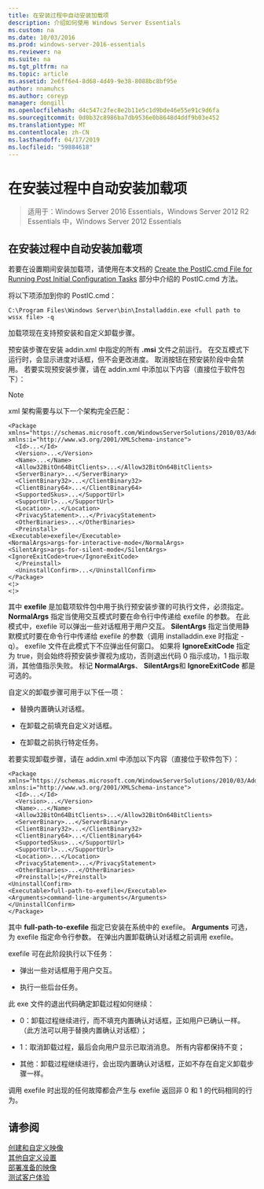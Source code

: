 ```yaml
---
title: 在安装过程中自动安装加载项
description: 介绍如何使用 Windows Server Essentials
ms.custom: na
ms.date: 10/03/2016
ms.prod: windows-server-2016-essentials
ms.reviewer: na
ms.suite: na
ms.tgt_pltfrm: na
ms.topic: article
ms.assetid: 2e6ff6e4-8d68-4d49-9e38-8088bc8bf95e
author: nnamuhcs
ms.author: coreyp
manager: dongill
ms.openlocfilehash: d4c547c2fec8e2b11e5c1d9bde46e55e91c9d6fa
ms.sourcegitcommit: 0d0b32c8986ba7db9536e0b8648d4ddf9b03e452
ms.translationtype: MT
ms.contentlocale: zh-CN
ms.lasthandoff: 04/17/2019
ms.locfileid: "59884618"
---
```

# <a name="automate-installation-of-add-ins-during-setup"></a>在安装过程中自动安装加载项

>适用于：Windows Server 2016 Essentials，Windows Server 2012 R2 Essentials 中，Windows Server 2012 Essentials

##  <a name="BKMK_AddIns"></a> 在安装过程中自动安装加载项  
 若要在设置期间安装加载项，请使用在本文档的 [Create the PostIC.cmd File for Running Post Initial Configuration Tasks](Create-the-PostIC.cmd-File-for-Running-Post-Initial-Configuration-Tasks.md) 部分中介绍的 PostIC.cmd 方法。  
  
 将以下项添加到你的 PostIC.cmd：  
  
```  
C:\Program Files\Windows Server\bin\Installaddin.exe <full path to wssx file> -q  
```  
  
 加载项现在支持预安装和自定义卸载步骤。  
  
 预安装步骤在安装 addin.xml 中指定的所有 **.msi** 文件之前运行。 在交互模式下运行时，会显示进度对话框，但不会更改进度。 取消按钮在预安装阶段中会禁用。 若要实现预安装步骤，请在 addin.xml 中添加以下内容（直接位于软件包下）：  
  
> [!NOTE]
>  xml 架构需要与以下一个架构完全匹配：  
  
```  
<Package xmlns="https://schemas.microsoft.com/WindowsServerSolutions/2010/03/Addins" xmlns:i="http://www.w3.org/2001/XMLSchema-instance">  
  <Id>...</Id>  
  <Version>...</Version>  
  <Name>...</Name>  
  <Allow32BitOn64BitClients>...</Allow32BitOn64BitClients>  
  <ServerBinary>...</ServerBinary>  
  <ClientBinary32>...</ClientBinary32>  
  <ClientBinary64>...</ClientBinary64>  
  <SupportedSkus>...</SupportUrl>    
  <SupportUrl>...</SupportUrl>  
  <Location>...</Location>    
  <PrivacyStatement>...</PrivacyStatement>  
  <OtherBinaries>...</OtherBinaries>   
  <Preinstall>  
<Executable>exefile</Executable>  
<NormalArgs>args-for-interactive-mode</NormalArgs>  
<SilentArgs>args-for-silent-mode</SilentArgs>  
<IgnoreExitCode>true</IgnoreExitCode>  
  </Preinstall>  
  <UninstallConfirm>...</UninstallConfirm>      
</Package>  
<¦>  
<¦>  
```  
  
 其中 **exefile** 是加载项软件包中用于执行预安装步骤的可执行文件，必须指定。 **NormalArgs** 指定当使用交互模式时要在命令行中传递给 exefile 的参数。 在此模式中，exefile 可以弹出一些对话框用于用户交互。 **SilentArgs** 指定当使用静默模式时要在命令行中传递给 exefile 的参数（调用 installaddin.exe 时指定 -q）。 exefile 文件在此模式下不应弹出任何窗口。 如果将 **IgnoreExitCode** 指定为 true，则会始终将预安装步骤视为成功，否则退出代码 0 指示成功，1 指示取消，其他值指示失败。 标记 **NormalArgs**、 **SilentArgs**和 **IgnoreExitCode** 都是可选的。  
  
 自定义的卸载步骤可用于以下任一项：  
  
-   替换内置确认对话框。  
  
-   在卸载之前填充自定义对话框。  
  
-   在卸载之前执行特定任务。  
  
 若要实现卸载步骤，请在 addin.xml 中添加以下内容（直接位于软件包下）：  
  
```  
<Package xmlns="https://schemas.microsoft.com/WindowsServerSolutions/2010/03/Addins" xmlns:i="http://www.w3.org/2001/XMLSchema-instance">  
  <Id>...</Id>  
  <Version>...</Version>  
  <Name>...</Name>  
  <Allow32BitOn64BitClients>...</Allow32BitOn64BitClients>  
  <ServerBinary>...</ServerBinary>  
  <ClientBinary32>...</ClientBinary32>  
  <ClientBinary64>...</ClientBinary64>  
  <SupportedSkus>...</SupportUrl>    
  <SupportUrl>...</SupportUrl>  
  <Location>...</Location>    
  <PrivacyStatement>...</PrivacyStatement>  
  <OtherBinaries>...</OtherBinaries>   
  <Preinstall>¦</Preinstall>  
<UninstallConfirm>  
<Executable>full-path-to-exefile</Executable>  
<Arguments>command-line-arguments</Arguments>  
</UninstallConfirm>  
</Package>  
```  
  
 其中 **full-path-to-exefile** 指定已安装在系统中的 exefile。 **Arguments** 可选，为 exefile 指定命令行参数。 在弹出内置卸载确认对话框之前调用 exefile。  
  
 exefile 可在此阶段执行以下任务：  
  
-   弹出一些对话框用于用户交互。  
  
-   执行一些后台任务。  
  
 此 exe 文件的退出代码确定卸载过程如何继续：  
  
-   0：卸载过程继续进行，而不填充内置确认对话框，正如用户已确认一样。 （此方法可以用于替换内置确认对话框）；  
  
-   1：取消卸载过程，最后会向用户显示已取消消息。 所有内容都保持不变；  
  
-   其他：卸载过程继续进行，会出现内置确认对话框，正如不存在自定义卸载步骤一样。  
  
 调用 exefile 时出现的任何故障都会产生与 exefile 返回非 0 和 1 的代码相同的行为。  
  
## <a name="see-also"></a>请参阅  
 [创建和自定义映像](Creating-and-Customizing-the-Image.md)   
 [其他自定义设置](Additional-Customizations.md)   
 [部署准备的映像](Preparing-the-Image-for-Deployment.md)   
 [测试客户体验](Testing-the-Customer-Experience.md)